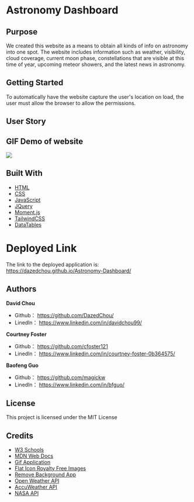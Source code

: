 # Astronomy Dashboard

## Purpose
We created this website as a means to obtain all kinds of info on astronomy into one spot. The website includes information such as weather, visibility, cloud coverage, current moon phase, constellations that are visible at this time of year, upcoming meteor showers, and the latest news in astronomy.

## Getting Started
To automatically have the website capture the user's location on load, the user must allow the browser to allow the permissions.

## User Story


## GIF Demo of website
![](./FullWebsite.gif)




## Built With

* [HTML](https://developer.mozilla.org/en-US/docs/Web/HTML)
* [CSS](https://developer.mozilla.org/en-US/docs/Web/CSS)
* [JavaScript](https://developer.mozilla.org/en-US/docs/Web/javascript)
* [JQuery](https://developer.mozilla.org/en-US/docs/Glossary/jQuery)
* [Moment.js](https://momentjs.com/docs/)
* [TailwindCSS](https://tailwindcss.com/)
* [DataTables](https://datatables.net/)


# Deployed Link

The link to the deployed application is: https://dazedchou.github.io/Astronomy-Dashboard/


## Authors

**David Chou**

- Github： https://github.com/DazedChou/
- LinedIn： https://www.linkedin.com/in/davidchou99/

**Courtney Foster**

- Github： https://github.com/cfoster121
- LinedIn： https://www.linkedin.com/in/courtney-foster-0b364575/

**Baofeng Guo**

- Github： https://github.com/magickw
- LinedIn： https://www.linkedin.com/in/bfguo/


## License
This project is licensed under the MIT License

## Credits
* [W3 Schools](https://www.w3schools.com/)
* [MDN Web Docs](https://developer.mozilla.org/en-US/)
* [Gif Application](https://gifox.io/)
* [Flat Icon Royalty Free Images](https://www.flaticon.com/)
* [Remove Background App](https://www.remove.bg/)
* [Open Weather API](https://openweathermap.org/api)
* [AccuWeather API](https://developer.accuweather.com/apis)
* [NASA API](https://api.nasa.gov/)

